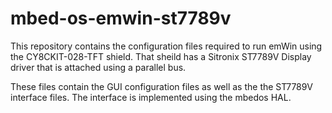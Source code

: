 # mbed-os-emwin-st7789v
This repository contains the configuration files required to run emWin using the CY8CKIT-028-TFT shield.  That sheild has a Sitronix ST7789V Display driver that is attached using a parallel bus.

These files contain the GUI configuration files as well as the the ST7789V interface files.  The interface is implemented using the mbedos HAL.
